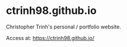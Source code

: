 # ctrinh98.github.io
Christopher Trinh's personal / portfolio website.

Access at: https://ctrinh98.github.io/